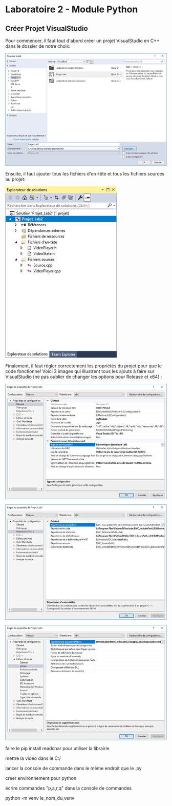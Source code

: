 # Laboratoire 2 - Module Python

## Créer Projet VisualStudio

Pour commencer, il faut tout d'abord créer un projet VisualStudio en C++ dans le dossier de notre choix:

![Screenshot #1](https://github.com/lucazzzzz/Lab2/blob/master/Images/CreerProjetVS.JPG)

Ensuite, il faut ajouter tous les fichiers d'en-tête et tous les fichiers sources au projet:

![Screenshot #2](https://github.com/lucazzzzz/Lab2/blob/master/Images/AjouterFichiersdeGit.JPG)

Finalement, il faut régler correctement les propriétés du projet pour que le code fonctionne! Voici 3 images qui illustrent tous les ajouts à faire sur VisualStudio (ne pas oublier de changer les options pour Release et x64) :

![Screenshot #3](https://github.com/lucazzzzz/Lab2/blob/master/Images/ProprietesProjetLib.JPG)

![Screenshot #4](https://github.com/lucazzzzz/Lab2/blob/master/Images/LibrairiePython.JPG)

![Screenshot #5](https://github.com/lucazzzzz/Lab2/blob/master/Images/LibrairieDirectShow.JPG)

faire le pip install readchar pour utiliser la librairie

mettre la vidéo dans le C:/

lancer la console de commande dans le même endroit que le .py

créer environnement pour python

écrire commandes "p,a,r,q" dans la console de commandes

python -m venv le_nom_du_venv
